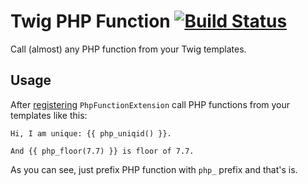 # Twig PHP Function [![Build Status](https://travis-ci.org/umpirsky/twig-php-function.svg?branch=master)](https://travis-ci.org/umpirsky/twig-php-function)

Call (almost) any PHP function from your Twig templates.

## Usage

After [registering](http://twig.sensiolabs.org/doc/advanced.html#creating-an-extension) `PhpFunctionExtension` call PHP functions from your templates like this:

```twig
Hi, I am unique: {{ php_uniqid() }}.

And {{ php_floor(7.7) }} is floor of 7.7.
```

As you can see, just prefix PHP function with `php_` prefix and that's is.
